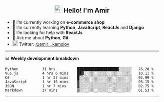 <h2 align="center"><img src="https://media.giphy.com/media/hvRJCLFzcasrR4ia7z/giphy.gif" width="25px"> Hello! I'm Amir</h2>

- 🔭 I’m currently working on **e-commerce shop**
- 🌱 I’m currently learning **Python**, **JavaScript**, **ReactJs** and **Django**
- 🤔 I’m looking for help with **ReactJs**
- 💬 Ask me about **Python**, **Git**
- <img alt="Amir Kamolov | Twitter" width="18px" src="https://raw.githubusercontent.com/peterthehan/peterthehan/master/assets/twitter.svg" /> Twitter: [@amir__kamolov ](https://twitter.com/amir__kamolov)

---

📊 **Weekly development breakdown**
<!--START_SECTION:waka-->

```text
Python           31 hrs          ███████████████████░░░░░░   76.28 %
Vue.js           4 hrs 6 mins    ██▓░░░░░░░░░░░░░░░░░░░░░░   10.11 %
C#               1 hr 37 mins    █░░░░░░░░░░░░░░░░░░░░░░░░   03.99 %
JavaScript       1 hr 16 mins    ▓░░░░░░░░░░░░░░░░░░░░░░░░   03.15 %
JSON             1 hr 7 mins     ▓░░░░░░░░░░░░░░░░░░░░░░░░   02.75 %
Markdown         37 mins         ▒░░░░░░░░░░░░░░░░░░░░░░░░   01.53 %
```

<!--END_SECTION:waka-->

---
